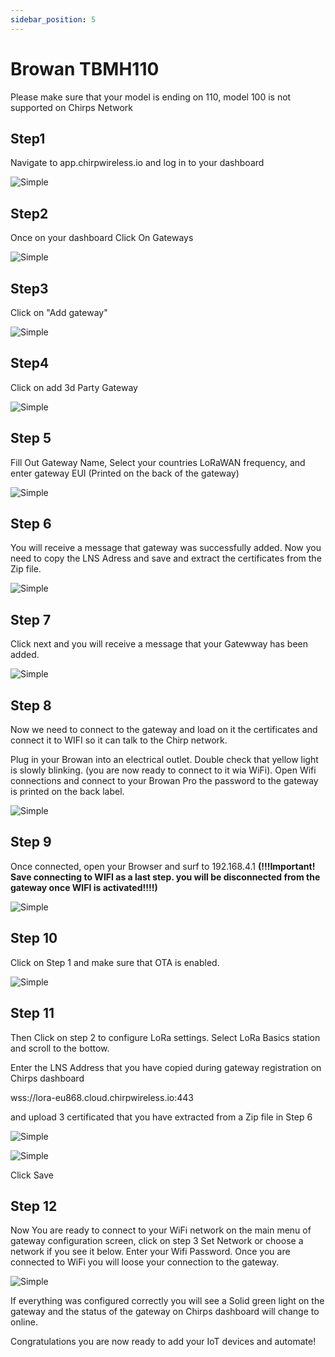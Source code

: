 ```yaml
---
sidebar_position: 5
---
```


# Browan TBMH110

Please make sure that your model is ending on 110, model 100 is not supported on Chirps Network

## Step1

Navigate to app.chirpwireless.io and log in to your dashboard

![Simple](image1.jpg)

## Step2

Once on your dashboard Click On Gateways

![Simple](image2.jpg)

## Step3

Click on "Add gateway"

![Simple](image3.jpg)

## Step4

Click on add 3d Party Gateway

![Simple](image3a.jpg)

## Step 5

Fill Out Gateway Name, Select your countries LoRaWAN frequency, and enter gateway EUI (Printed on the back of the gateway)

![Simple](image4.jpg)

## Step 6

You will receive a message that gateway was successfully added. Now you need to copy the LNS Adress and save and extract the certificates from the Zip file.

![Simple](image5.jpg)

## Step 7

Click next and you will receive a message that your Gatewway has been added. 

![Simple](image6.jpg)

## Step 8

Now we need to connect to the gateway and load on it the certificates and connect it to WIFI so it can talk to the Chirp network.

Plug in your Browan into an electrical outlet. Double check that yellow light is slowly blinking. (you are now ready to connect to it wia WiFi). Open Wifi connections and connect to your Browan Pro the password to the gateway is printed on the back label.

![Simple](image7.jpg)

## Step 9

Once connected, open your Browser and surf to 192.168.4.1 **(!!!Important! Save connecting to WIFI as a last step. you will be disconnected from the gateway once WIFI is activated!!!!)**

![Simple](image8.jpg)

## Step 10

Click on Step 1 and make sure that OTA is enabled. 

![Simple](image9.jpg)

## Step 11

Then Click on step 2 to configure LoRa settings. Select LoRa Basics station and scroll to the bottow.

Enter the LNS Address that you have copied during gateway registration on Chirps dashboard

wss://lora-eu868.cloud.chirpwireless.io:443

and upload 3 certificated that you have extracted from a Zip file in Step 6

![Simple](image10.jpg)

![Simple](image11.jpg)

Click Save

## Step 12

Now You are ready to connect to your WiFi network on the main menu of gateway configuration screen, click on step 3 Set Network
 or choose a network if you see it below. Enter your Wifi Password. Once you are connected to WiFi you will loose your connection to the gateway.

![Simple](image12.jpg)


 If everything was configured correctly you will see a Solid green light on the gateway and the status of the gateway on Chirps dashboard will change to online.



 Congratulations you are now ready to add your IoT devices and automate!


